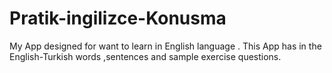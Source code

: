 # Pratik-ingilizce-Konusma
My App designed for want to learn in English language . This App has in the English-Turkish words ,sentences and sample exercise questions.
